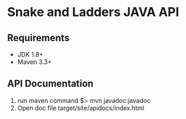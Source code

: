 # Snake and Ladders JAVA API

## Requirements
 - JDK 1.8+
 - Maven 3.3+

## API Documentation
 1. run maven command $> mvn javadoc:javadoc
 2. Open doc file target/site/apidocs/index.html
